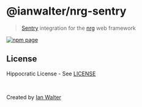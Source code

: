 # @ianwalter/nrg-sentry
> [Sentry][sentryUrl] integration for the [nrg][nrgUrl] web framework

[![npm page][npmImage]][npmUrl]

## License

Hippocratic License - See [LICENSE][licenseUrl]

&nbsp;

Created by [Ian Walter](https://ianwalter.dev)

[sentryUrl]: https://sentry.io
[nrgUrl]: https://github.com/ianwalter/nrg
[npmImage]: https://img.shields.io/npm/v/@ianwalter/nrg-print.svg
[npmUrl]: https://www.npmjs.com/package/@ianwalter/nrg-print
[licenseUrl]: https://github.com/ianwalter/nrg/blob/main/packages/nrg-sentry/LICENSE
